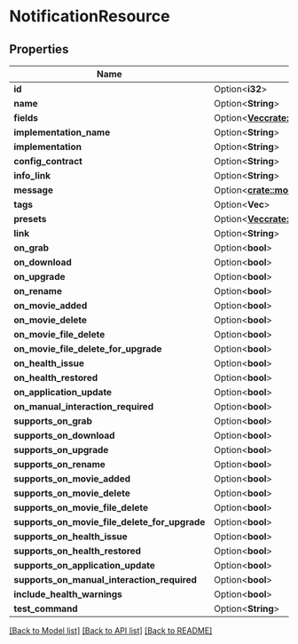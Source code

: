 # NotificationResource

## Properties

Name | Type | Description | Notes
------------ | ------------- | ------------- | -------------
**id** | Option<**i32**> |  | [optional]
**name** | Option<**String**> |  | [optional]
**fields** | Option<[**Vec<crate::models::Field>**](Field.md)> |  | [optional]
**implementation_name** | Option<**String**> |  | [optional]
**implementation** | Option<**String**> |  | [optional]
**config_contract** | Option<**String**> |  | [optional]
**info_link** | Option<**String**> |  | [optional]
**message** | Option<[**crate::models::ProviderMessage**](ProviderMessage.md)> |  | [optional]
**tags** | Option<**Vec<i32>**> |  | [optional]
**presets** | Option<[**Vec<crate::models::NotificationResource>**](NotificationResource.md)> |  | [optional]
**link** | Option<**String**> |  | [optional]
**on_grab** | Option<**bool**> |  | [optional]
**on_download** | Option<**bool**> |  | [optional]
**on_upgrade** | Option<**bool**> |  | [optional]
**on_rename** | Option<**bool**> |  | [optional]
**on_movie_added** | Option<**bool**> |  | [optional]
**on_movie_delete** | Option<**bool**> |  | [optional]
**on_movie_file_delete** | Option<**bool**> |  | [optional]
**on_movie_file_delete_for_upgrade** | Option<**bool**> |  | [optional]
**on_health_issue** | Option<**bool**> |  | [optional]
**on_health_restored** | Option<**bool**> |  | [optional]
**on_application_update** | Option<**bool**> |  | [optional]
**on_manual_interaction_required** | Option<**bool**> |  | [optional]
**supports_on_grab** | Option<**bool**> |  | [optional]
**supports_on_download** | Option<**bool**> |  | [optional]
**supports_on_upgrade** | Option<**bool**> |  | [optional]
**supports_on_rename** | Option<**bool**> |  | [optional]
**supports_on_movie_added** | Option<**bool**> |  | [optional]
**supports_on_movie_delete** | Option<**bool**> |  | [optional]
**supports_on_movie_file_delete** | Option<**bool**> |  | [optional]
**supports_on_movie_file_delete_for_upgrade** | Option<**bool**> |  | [optional]
**supports_on_health_issue** | Option<**bool**> |  | [optional]
**supports_on_health_restored** | Option<**bool**> |  | [optional]
**supports_on_application_update** | Option<**bool**> |  | [optional]
**supports_on_manual_interaction_required** | Option<**bool**> |  | [optional]
**include_health_warnings** | Option<**bool**> |  | [optional]
**test_command** | Option<**String**> |  | [optional]

[[Back to Model list]](../README.md#documentation-for-models) [[Back to API list]](../README.md#documentation-for-api-endpoints) [[Back to README]](../README.md)



